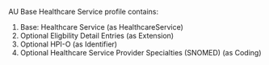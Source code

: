 AU Base Healthcare Service profile contains:

1. Base: Healthcare Service (as HealthcareService)
1. Optional Eligbility Detail Entries (as Extension)
1. Optional HPI-O (as Identifier)
1. Optional Healthcare Service Provider Specialties (SNOMED) (as Coding)
